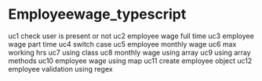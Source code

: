 # Employeewage_typescript

uc1 check user is present or not
uc2 employee wage full time
uc3 employee wage part time
uc4 switch case
uc5 employee monthly wage
uc6 max working hrs
uc7 using class
uc8 monthly wage using array
uc9 using array methods
uc10 employee wage using map
uc11 create employee object
uc12 employee validation using regex
